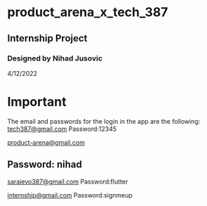 # product_arena_x_tech_387

## Internship Project

### Designed by Nihad Jusovic
4/12/2022

# Important
The email and passwords for the login in the app are the following:
tech387@gmail.com
Password:12345

product-arena@gmail.com
## Password: nihad

sarajevo387@gmail.com
Password:flutter

internship@gmail.com
Password:signmeup
